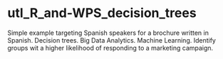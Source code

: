 # utl_R_and-WPS_decision_trees
Simple example targeting Spanish speakers for a brochure written in Spanish. Decision trees. Big Data Analytics. Machine Learning.  Identify groups wit a higher likelihood of responding to a marketing campaign.
